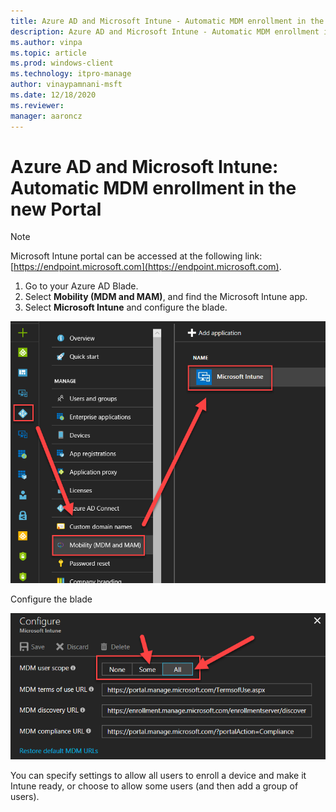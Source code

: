```yaml
---
title: Azure AD and Microsoft Intune - Automatic MDM enrollment in the new Portal
description: Azure AD and Microsoft Intune - Automatic MDM enrollment in the new portal
ms.author: vinpa
ms.topic: article
ms.prod: windows-client
ms.technology: itpro-manage
author: vinaypamnani-msft
ms.date: 12/18/2020
ms.reviewer: 
manager: aaroncz
---
```


# Azure AD and Microsoft Intune: Automatic MDM enrollment in the new Portal 

> [!NOTE]
> Microsoft Intune portal can be accessed at the following link: [https://endpoint.microsoft.com](https://endpoint.microsoft.com).   

1. Go to your Azure AD Blade.
2. Select **Mobility (MDM and MAM)**, and find the Microsoft Intune app.
3. Select **Microsoft Intune** and configure the blade. 

![How to get to the Blade.](images/azure-mdm-intune.png) 

Configure the blade                                                                      

![Configure the Blade.](images/azure-intune-configure-scope.png) 

You can specify settings to allow all users to enroll a device and make it Intune ready, or choose to allow some users (and then add a group of users). 
